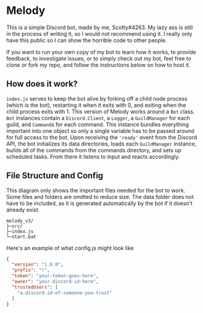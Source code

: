 # Melody

This is a simple Discord bot, made by me, Scotty#4263. My lazy ass is still in the process of writing it, so I would not recommend using it. I really only have this public so I can show the horrible code to other people.

If you want to run your own copy of my bot to learn how it works, to provide feedback, to investigate issues, or to simply check out my bot, feel free to clone or fork my repo, and follow the instructions below on how to host it. 

## How does it work?

`index.js` serves to keep the bot alive by forking off a child node process (which is the bot), restarting it when it exits with 0, and exiting when the child process exits with 1. This version of Melody works around a `Bot` class. `Bot` instances contain a `Discord.Client`, a `Logger`, a `GuildManager` for each guild, and `Command`s for each command. This instance bundles everything important into one object so only a single variable has to be passed around for full access to the bot. Upon receiving the `'ready'` event from the Discord API, the bot initializes its data directories, loads each `GuildManager` instance, builds all of the commands from the commands directory, and sets up scheduled tasks. From there it listens to input and reacts accordingly.

## File Structure and Config

This diagram only shows the important files needed for the bot to work. Some files and folders are omitted to reduce size.
The data folder does not have to be included, as it is generated automatically by the bot if it doesn't already exist.
```
melody_v3/
├─src/
├─index.js
└─start.bat
```

Here's an example of what config.js might look like
```json
{
  "version": "1.0.0",
  "prefix": "!",
  "token": "your-token-goes-here",
  "owner": "your-discord-id-here",
  "trustedUsers": [
    "a-discord-id-of-someone-you-trust"
  ]
}
```